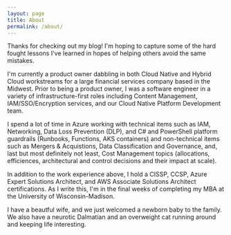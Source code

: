 ```yaml
---
layout: page
title: About
permalink: /about/
---
```


Thanks for checking out my blog! I'm hoping to capture some of the hard fought lessons I've learned in hopes of helping others avoid the same mistakes. 

I'm currently a product owner dabbling in both Cloud Native and Hybrid Cloud workstreams for a large financial services company based in the Midwest. Prior to being a product owner, I was a software engineer in a variety of infrastructure-first roles including Content Management, IAM/SSO/Encryption services, and our Cloud Native Platform Development team. 

I spend a lot of time in Azure working with technical items such as IAM, Networking, Data Loss Prevention (DLP), and C# and PowerShell platform guardrails (Runbooks, Functions, AKS containers) and non-technical items such as Mergers & Acquistions, Data Classification and Governance, and, last but most definitely not least, Cost Management topics (allocations, efficiences, architectural and control decisions and their impact at scale). 

In addition to the work experience above, I hold a CISSP, CCSP, Azure Expert Solutions Architect, and AWS Associate Solutions Architect certifications. As I write this, I'm in the final weeks of completing my MBA at the University of Wisconsin-Madison. 

I have a beautful wife, and we just welcomed a newborn baby to the family. We also have a neurotic Dalmatian and an overweight cat running around and keeping life interesting. 


